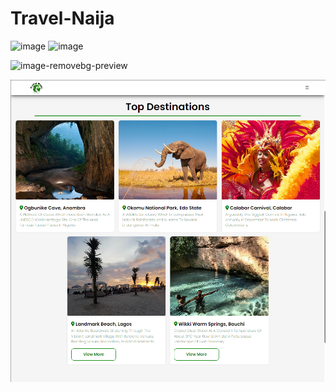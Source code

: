 # Travel-Naija
![image](https://github.com/kechiemerole/Travel-Naija/assets/97633203/e4112014-65f1-4bf8-85f1-69292d96e4d6)
![image](https://github.com/kechiemerole/Travel-Naija/assets/97633203/6433821c-6359-41c1-9412-cf0e2f107df9)

![image-removebg-preview](https://github.com/kechiemerole/Travel-Naija/assets/97633203/b2924449-8e5a-4582-bc4a-cdbcfd6bcc24)

![Alt text](image.png)

